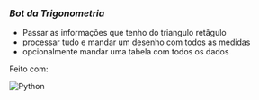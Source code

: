 ### *Bot da Trigonometria*
- Passar as informações que tenho do triangulo retâgulo
- processar tudo e mandar um desenho com todos as medidas 
- opcionalmente mandar uma tabela com todos os dados

Feito com:

![Python](https://img.shields.io/badge/Python-EEEE10?style=for-the-badge&logo=python&logoColor=black)